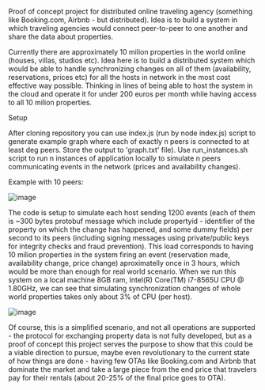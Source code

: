 Proof of concept project for distributed online traveling agency (something like Booking.com, Airbnb - but distributed). Idea is to build a system in which traveling agencies would connect peer-to-peer to one another and share the data about properties. 

Currently there are approximately 10 milion properties in the world online (houses, villas, studios etc). Idea here is to build a distributed system which would be able to handle synchronizing changes on all of them (availability, reservations, 
prices etc) for all the hosts in network in the most cost effective way possible. Thinking in lines of being able to host the system in the cloud and operate it for under 200 euros per month while having access to all 10 milion properties. 

Setup

After cloning repository you can use index.js (run by node index.js) script to generate example graph where each of exactly n peers is connected to at least deg peers. Store the output to 'graph.txt' file). 
Use run_instances.sh script to run n instances of application locally to simulate n peers communicating events in the network (prices and availability changes). 

Example with 10 peers: 

![image](https://github.com/user-attachments/assets/541fe214-b3ed-485a-a304-0b0a9c95455e)

The code is setup to simulate each host sending 1200 events (each of them is ~300 bytes protobuf message which include propertyid - identifier of the property on which the change has happened, and some dummy fields) per second to its peers (including signing messages using private/public keys for integrity checks and fraud prevention). This load corresponds to having 10 milion properties in the system firing an event (reservation made, availability change, price change) aproximatelly once in 3 hours, which would be more than enough for real world scenario. When we run this system on a local machine 8GB ram, Intel(R) Core(TM) i7-8565U CPU @ 1.80GHz, we can see that simulating synchronization changes of whole world properties takes only about 3% of CPU (per host). 

![image](https://github.com/user-attachments/assets/b8962ec0-b35d-4172-8d5c-acfc08c8aa34)

Of course, this is a simplified scenario, and not all operations are supported - the protocol for exchanging property data is not fully developed, but as a proof of concept this project serves the purpose to show that this could be a viable direction to pursue, maybe even revolutionary to the current state of how things are done - having few OTAs like Booking.com and Airbnb that dominate the market and take a large piece from the end price that travelers pay for their rentals (about 20-25% of the final price goes to OTA). 
